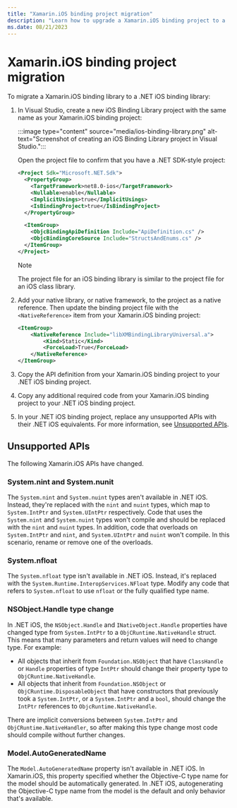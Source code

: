 ```yaml
---
title: "Xamarin.iOS binding project migration"
description: "Learn how to upgrade a Xamarin.iOS binding project to a .NET iOS project."
ms.date: 08/21/2023
---
```


# Xamarin.iOS binding project migration

To migrate a Xamarin.iOS binding library to a .NET iOS binding library:

1. In Visual Studio, create a new iOS Binding Library project with the same name as your Xamarin.iOS binding project:

    :::image type="content" source="media/ios-binding-library.png" alt-text="Screenshot of creating an iOS Binding Library project in Visual Studio.":::

    Open the project file to confirm that you have a .NET SDK-style project:

    ```xml
    <Project Sdk="Microsoft.NET.Sdk">
      <PropertyGroup>
        <TargetFramework>net8.0-ios</TargetFramework>
        <Nullable>enable</Nullable>
        <ImplicitUsings>true</ImplicitUsings>
        <IsBindingProject>true</IsBindingProject>
      </PropertyGroup>

      <ItemGroup>
        <ObjcBindingApiDefinition Include="ApiDefinition.cs" />
        <ObjcBindingCoreSource Include="StructsAndEnums.cs" />
      </ItemGroup>
    </Project>
    ```

    > [!NOTE]
    > The project file for an iOS binding library is similar to the project file for an iOS class library.

1. Add your native library, or native framework, to the project as a native reference. Then update the binding project file with the `<NativeReference>` item from your Xamarin.iOS binding project:

    ```xml
    <ItemGroup>
        <NativeReference Include="libXMBindingLibraryUniversal.a">
            <Kind>Static</Kind>
            <ForceLoad>True</ForceLoad>
        </NativeReference>
    </ItemGroup>
    ```

1. Copy the API definition from your Xamarin.iOS binding project to your .NET iOS binding project.
1. Copy any additional required code from your Xamarin.iOS binding project to your .NET iOS binding project.
1. In your .NET iOS binding project, replace any unsupported APIs with their .NET iOS equivalents. For more information, see [Unsupported APIs](#unsupported-apis).

## Unsupported APIs

The following Xamarin.iOS APIs have changed.

### System.nint and System.nunit

The `System.nint` and `System.nuint` types aren't available in .NET iOS. Instead, they're replaced with the `nint` and `nuint` types, which map to `System.IntPtr` and `System.UIntPtr` respectively. Code that uses the `System.nint` and `System.nuint` types won't compile and should be replaced with the `nint` and `nuint` types. In addition, code that overloads on `System.IntPtr` and `nint`, and `System.UIntPtr` and `nuint` won't compile. In this scenario, rename or remove one of the overloads.

### System.nfloat

The `System.nfloat` type isn't available in .NET iOS. Instead, it's replaced with the `System.Runtime.InteropServices.NFloat` type. Modify any code that refers to `System.nfloat` to use `nfloat` or the fully qualified type name.

### NSObject.Handle type change

In .NET iOS, the `NSObject.Handle` and `INativeObject.Handle` properties have changed type from `System.IntPtr` to a `ObjCRuntime.NativeHandle` struct. This means that many parameters and return values will need to change type. For example:

- All objects that inherit from `Foundation.NSObject` that have `ClassHandle` or `Handle` properties of type `IntPtr` should change their property type to `ObjCRuntime.NativeHandle`.
- All objects that inherit from `Foundation.NSObject` or `ObjCRuntime.DisposableObject` that have constructors that previously took a `System.IntPtr`, or a `System.IntPtr` and a `bool`, should change the `IntPtr` references to `ObjcRuntime.NativeHandle`.

There are implicit conversions between `System.IntPtr` and `ObjCRuntime.NativeHandler`, so after making this type change most code should compile without further changes.

### Model.AutoGeneratedName

The `Model.AutoGeneratedName` property isn't available in .NET iOS. In Xamarin.iOS, this property specified whether the Objective-C type name for the model should be automatically generated. In .NET iOS, autogenerating the Objective-C type name from the model is the default and only behavior that's available.
